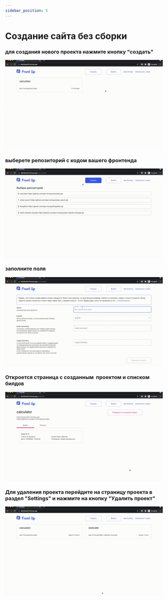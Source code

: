 ```yaml
---
sidebar_position: 5
---
```


# Создание сайта без сборки

### для создания нового проекта нажмите кнопку "создать"

![](../../static/img/tutorial/WITHOUTBUILD/press_create_button.gif)

### выберете репозиторий с кодом вашего фронтенда

![](../../static/img/tutorial/WITHOUTBUILD/choose_repo.gif)

### заполните поля

![](../../static/img/tutorial/WITHOUTBUILD/fill_fields.gif)

### Откроется страница с созданным  проектом и списком билдов

![](../../static/img/tutorial/WITHOUTBUILD/show_logs.gif)

### Для удаления проекта перейдите на страницу проекта в раздел "Settings" и нажмите на кнопку "Удалить проект"

![](../../static/img/tutorial/WITHOUTBUILD/delete_project.gif)

